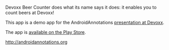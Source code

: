 Devoxx Beer Counter does what its name says it does: it enables you to count beers at Devoxx!

This app is a demo app for the AndroidAnnotations [presentation at Devoxx](http://goo.gl/vxJ5K).

The app is [available on the Play Store](https://play.google.com/store/apps/details?id=org.androidannotations.devoxx.beer).

http://androidannotations.org